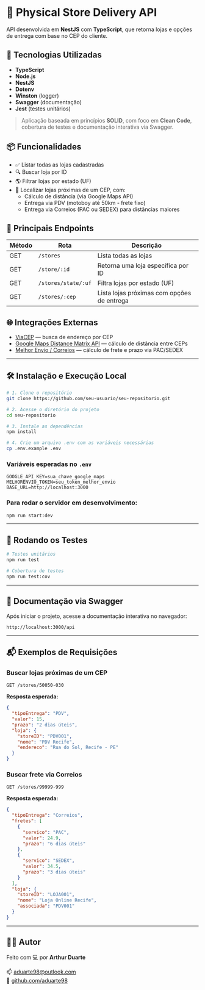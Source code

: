 # 🏪 Physical Store Delivery API

API desenvolvida em **NestJS** com **TypeScript**, que retorna lojas e opções de entrega com base no CEP do cliente.

## 🚀 Tecnologias Utilizadas

- **TypeScript**
- **Node.js**
- **NestJS**
- **Dotenv**
- **Winston** (logger)
- **Swagger** (documentação)
- **Jest** (testes unitários)

> Aplicação baseada em princípios **SOLID**, com foco em **Clean Code**, cobertura de testes e documentação interativa via Swagger.

## 📦 Funcionalidades

- ✅ Listar todas as lojas cadastradas  
- 🔍 Buscar loja por ID  
- 🌎 Filtrar lojas por estado (UF)  
- 📍 Localizar lojas próximas de um CEP, com:
  - Cálculo de distância (via Google Maps API)
  - Entrega via PDV (motoboy até 50km - frete fixo)
  - Entrega via Correios (PAC ou SEDEX) para distâncias maiores

## 🔌 Principais Endpoints

| Método | Rota                       | Descrição                                 |
|--------|----------------------------|-------------------------------------------|
| GET    | `/stores`                  | Lista todas as lojas                      |
| GET    | `/store/:id`               | Retorna uma loja específica por ID        |
| GET    | `/stores/state/:uf`        | Filtra lojas por estado (UF)              |
| GET    | `/stores/:cep`             | Lista lojas próximas com opções de entrega|

## 🌐 Integrações Externas

- [ViaCEP](https://viacep.com.br/ws) — busca de endereço por CEP  
- [Google Maps Distance Matrix API](https://developers.google.com/maps/documentation/distance-matrix) — cálculo de distância entre CEPs  
- [Melhor Envio / Correios](https://www.melhorenvio.com.br/) — cálculo de frete e prazo via PAC/SEDEX

---

## 🛠️ Instalação e Execução Local

```bash
# 1. Clone o repositório
git clone https://github.com/seu-usuario/seu-repositorio.git

# 2. Acesse o diretório do projeto
cd seu-repositorio

# 3. Instale as dependências
npm install

# 4. Crie um arquivo .env com as variáveis necessárias
cp .env.example .env
```

### Variáveis esperadas no `.env`

```env
GOOGLE_API_KEY=sua_chave_google_maps
MELHORENVIO_TOKEN=seu_token_melhor_envio
BASE_URL=http://localhost:3000
```

### Para rodar o servidor em desenvolvimento:

```bash
npm run start:dev
```

---

## 🧪 Rodando os Testes

```bash
# Testes unitários
npm run test

# Cobertura de testes
npm run test:cov
```

---

## 📘 Documentação via Swagger

Após iniciar o projeto, acesse a documentação interativa no navegador:

```
http://localhost:3000/api
```

---

## 📬 Exemplos de Requisições

### Buscar lojas próximas de um CEP

```http
GET /stores/50050-030
```

**Resposta esperada:**
```json
{
  "tipoEntrega": "PDV",
  "valor": 15,
  "prazo": "2 dias úteis",
  "loja": {
    "storeID": "PDV001",
    "nome": "PDV Recife",
    "endereco": "Rua do Sol, Recife - PE"
  }
}
```

### Buscar frete via Correios

```http
GET /stores/99999-999
```

**Resposta esperada:**
```json
{
  "tipoEntrega": "Correios",
  "fretes": [
    {
      "servico": "PAC",
      "valor": 24.9,
      "prazo": "6 dias úteis"
    },
    {
      "servico": "SEDEX",
      "valor": 34.5,
      "prazo": "3 dias úteis"
    }
  ],
  "loja": {
    "storeID": "LOJA001",
    "nome": "Loja Online Recife",
    "associada": "PDV001"
  }
}
```

---

## 👨‍💻 Autor

Feito com 💻 por **Arthur Duarte**

📫 [aduarte98@outlook.com](mailto:aduarte98@outlook.com)  
🔗 [github.com/aduarte98](https://github.com/aduarte98)
